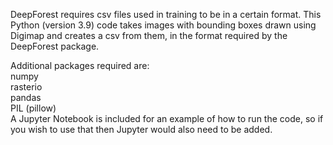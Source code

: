 DeepForest requires csv files used in training to be in a certain format. This Python (version 3.9) code takes images with bounding boxes drawn using Digimap and creates a csv from them, in the format required by the DeepForest package.   
 
Additional packages required are:  
    numpy  
    rasterio  
    pandas  
    PIL (pillow)  
A Jupyter Notebook is included for an example of how to run the code, so if you wish to use that then Jupyter would also need to be added. 
